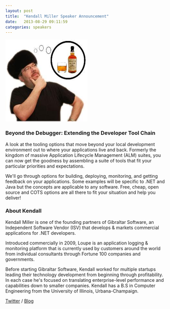 ```yaml
---
layout: post
title:  "Kendall Miller Speaker Announcement"
date:   2013-08-29 09:11:59
categories: speakers
---
```


<img src="/assets/img/nlconf/kendall.jpeg" class="pull-right img-thumbnail fiddy" />

### Beyond the Debugger: Extending the Developer Tool Chain

<p class="lead">A look at the tooling options that move beyond your local development environment out to where your applications live and back.  Formerly the kingdom of massive Application Lifecycle Management (ALM) suites, you can now get the goodness by assembling a suite of tools that fit your particular priorities and expectations.</p>

We'll go through options for building, deploying, monitoring, and getting feedback on your applications.  Some examples will be specific to .NET and Java but the concepts are applicable to any software.  Free, cheap, open source and COTS options are all there to fit your situation and help you deliver!

### About Kendall

<p class="lead">Kendall Miller is one of the founding partners of Gibraltar Software, an Independent Software Vendor (ISV) that develops & markets commercial applications for .NET developers.</p>

Introduced commercially in 2009, Loupe is an application logging & monitoring platform that is currently used by customers around the world from individual consultants through Fortune 100 companies and governments. 

Before starting Gibraltar Software, Kendall worked for multiple startups leading their technology development from beginning through profitability.  In each case he's focused on translating enterprise-level performance and capabilities down to smaller companies. Kendall has a B.S in Computer Engineering from the University of Illinois, Urbana-Champaign.

[Twitter](https://twitter.com/kendallmiller) / [Blog](http://rocksolid.gibraltarsoftware.com/)